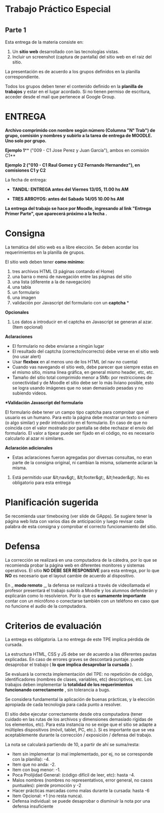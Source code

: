 #
# Trabajo Práctico Especial

#
## Parte 1

Esta entrega de la materia consiste en:

1. Un **sitio web** desarrollado con las tecnologías vistas.
2. Incluir un screenshot (captura de pantalla) del sitio web en el raiz del sitio.

La presentación es de acuerdo a los grupos definidos en la planilla correspondiente.

Todos los grupos deben tener el contenido definido en la **planilla de trabajos** y estar en el lugar acordado. Si no tienen permiso de escritura, acceder desde el mail que pertenece al Google Group.

# ENTREGA

**Archivo comprimido con nombre según número (Columna &quot;****N° Trab&quot;****) de grupo, comisión y nombres y subirlo a la tarea de entrega de MOODLE.**  **Uno solo por grupo.**

**Ejemplo 1**** (&quot;009 - C1 Jose Perez y Juan García&quot;), ambos en comisión C1**

**Ejemplo 2 (&quot;010 - C1 Raul Gomez y C2 Fernando Hernandez&quot;), en comisiones C1 y C2**

La fecha de entrega:

- **TANDIL: ENTREGA antes del Viernes 13/05, 11.00 hs AM**

- **TRES ARROYOS: antes del Sabado 14/05 10.00 hs AM**

**La entrega del trabajo se hace por Moodle, ingresando al link &quot;Entrega Primer Parte&quot;, que aparecerá próximo a la fecha .**

# Consigna

La temática del sitio web es a libre elección. Se deben acordar los requerimientos en la planilla de grupos.

El sitio web deben tener **como mínimo:**

1. tres archivos HTML (3 páginas contando el Home)
2. una barra o menú de navegación entre las páginas del sitio
3. una lista (diferente a la de navegación)
4. una tabla
5. un formulario
6. una imagen
7. validación por Javascript del formulario con un **captcha** \*

**Opcionales**

1. Los datos a introducir en el captcha en Javascript se generan al azar. (Item opcional)

**Aclaraciones**

- El formulario no debe enviarse a ningún lugar
- El resultado del captcha (correcto/incorrecto) debe verse en el sitio web (no usar alert)
- Usar **flexbox** en al menos uno de los HTML (el nav no cuenta)
- Cuando vas navegando el sitio web, debe parecer que siempre estas en el mismo sitio, misma línea gráfica, en general mismo header, etc, etc.
- Tamaño del sitio total comprimido menor a 5Mb: por restricciones de conectividad y de Moodle el sitio debe ser lo más liviano posible, esto se logra usando imágenes que no sean demasiado pesadas y no subiendo videos.

**\*Validación Javascript del formulario**

El formulario debe tener un campo tipo captcha para comprobar que el usuario es un humano. Para esto la página debe mostrar un texto o número (o algo similar) y pedir introducirlo en el formulario. En caso de que no coincida con el valor mostrado por pantalla se debe rechazar el envío del formulario. El valor a tipear puede ser fijado en el código, no es necesario calcularlo al azar ni similares.

**Aclaración adicionales**

- Estas aclaraciones fueron agregadas por diversas consultas, no eran parte de la consigna original, ni cambian la misma, solamente aclaran la misma.

1. Está permitido usar \&lt;nav\&gt;, \&lt;footer\&gt;, \&lt;header\&gt;. No es obligatorio para esta entrega

#

# Planificación sugerida

Se recomienda usar timeboxing (ver slide de GApps). Se sugiere tener la página web lista con varios días de anticipación y luego revisar cada palabra de esta consigna y comprobar el correcto funcionamiento del sitio.

# Defensa

La corrección se realizará en una computadora de la cátedra, por lo que se recomienda probar la página web en diferentes monitores y sistemas operativos. El sitio **NO DEBE SER RESPONSIVE** para esta entrega, por lo que **NO** es necesario que el layout cambie de acuerdo al dispositivo.

En _ **modo remoto** _, la defensa se realizará a través de videollamada el profesor presentará el trabajo subido a Moodle y los alumnos defenderán y explicarán como lo resolvieron. Por lo que es **sumamente importante** contar con un micrófono o conectarse también con un teléfono en caso que no funcione el audio de la computadora.

# Criterios de evaluación

La entrega es obligatoria. La no entrega de este TPE implica pérdida de cursada.

La estructura HTML, CSS y JS debe ser de acuerdo a las diferentes pautas explicadas. En caso de errores graves se descontará puntaje. puede desaprobar el trabajo ( **lo que implica desaprobar la cursada** ).

Se evaluará la correcta implementación del TPE: no repetición de código, identificadores (nombres de clases, variables, etc) descriptivos, etc. Los trabajos deben implementar la **totalidad de los requerimientos funcionando correctamente** , sin tolerancia a bugs.

Se considera fundamental la aplicación de buenas prácticas, y la elección apropiada de cada tecnología para cada punto a resolver.

El sitio debe ejecutar correctamente desde otra computadora (tener cuidado en las rutas de los archivos y dimensiones demasiado rígidas de los elementos, etc). Para esta instancia no se exige que el sitio se adapte a múltiples dispositivos (móvil, tablet, PC, etc.). Si es importante que se vea aceptablemente durante la corrección / exposición / defensa del trabajo.

La nota se calculará partiendo de 10, a partir de ahí se suma/resta:

- Item sin implementar (o mal implementado, por ej, no se corresponde con la planilla): -4.
- Item que no anda: -2.
- Item con bug menor: -1.
- Poca Prolijidad General: (código difícil de leer, etc): hasta -4.
- Malos nombres (nombres no representativos, error general, no casos puntuales): pierde promoción y -2
- Hacer prácticas marcadas como malas durante la cursada: hasta -6
- Item Opcional: +1 (no resta nunca).
- Defensa individual: se puede desaprobar o disminuir la nota por una defensa insuficiente